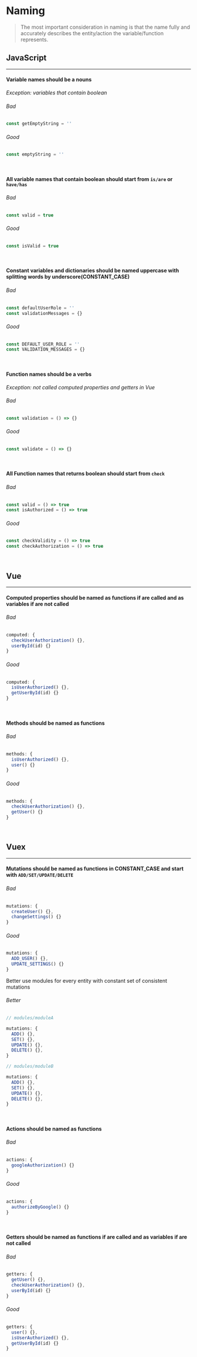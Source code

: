 # Naming

> The most important consideration in naming is that the name fully and accurately describes the entity/action the variable/function represents.

## JavaScript
---

#### Variable names should be a nouns

_Exception: variables that contain boolean_

###### Bad

```javascript
const getEmptyString = ''
```

###### Good

```javascript
const emptyString = ''
```

</br>

#### All variable names that contain boolean should start from `is/are` or `have/has`

###### Bad

```javascript
const valid = true
```

###### Good

```javascript
const isValid = true
```

</br>

#### Constant variables and dictionaries should be named uppercase with splitting words by underscore(CONSTANT_CASE)

###### Bad

```javascript
const defaultUserRole = ''
const validationMessages = {}

```

###### Good

```javascript
const DEFAULT_USER_ROLE = ''
const VALIDATION_MESSAGES = {}
```

</br>

#### Function names should be a verbs

_Exception: not called computed properties and getters in Vue_

###### Bad

```javascript
const validation = () => {}
```

###### Good

```javascript
const validate = () => {}
```

</br>

#### All Function names that returns boolean should start from `check`

###### Bad

```javascript
const valid = () => true
const isAuthorized = () => true
```

###### Good

```javascript
const checkValidity = () => true
const checkAuthorization = () => true
```

</br>

## Vue
---

#### Computed properties should be named as functions if are called and as variables if are not called

###### Bad

```javascript
computed: {
  checkUserAuthorization() {},
  userById(id) {}
}
```

###### Good

```javascript
computed: {
  isUserAuthorized() {},
  getUserById(id) {}
}
```

</br>

#### Methods should be named as functions

###### Bad

```javascript
methods: {
  isUserAuthorized() {},
  user() {}
}
```

###### Good

```javascript
methods: {
  checkUserAuthorization() {},
  getUser() {}
}
```

</br>

## Vuex
---

#### Mutations should be named as functions in CONSTANT_CASE and start with `ADD/SET/UPDATE/DELETE`

###### Bad

```javascript
mutations: {
  createUser() {},
  changeSettings() {}
}
```

###### Good

```javascript
mutations: {
  ADD_USER() {},
  UPDATE_SETTINGS() {}
}
```

Better use modules for every entity with constant set of consistent mutations

###### Better

```javascript
// modules/moduleA

mutations: {
  ADD() {},
  SET() {},
  UPDATE() {},
  DELETE() {},
}

// modules/moduleB

mutations: {
  ADD() {},
  SET() {},
  UPDATE() {},
  DELETE() {},
}
```

</br>

#### Actions should be named as functions

###### Bad

```javascript
actions: {
  googleAuthorization() {}
}
```

###### Good

```javascript
actions: {
  authorizeByGoogle() {}
}
```

</br>

#### Getters should be named as functions if are called and as variables if are not called

###### Bad

```javascript
getters: {
  getUser() {},
  checkUserAuthorization() {},
  userById(id) {}
}
```

###### Good

```javascript
getters: {
  user() {},
  isUserAuthorized() {},
  getUserById(id) {}
}
```

</br>

